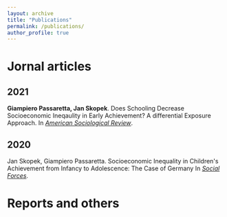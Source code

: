 ```yaml
---
layout: archive
title: "Publications"
permalink: /publications/
author_profile: true
---
```


# Jornal articles
## 2021
**Giampiero Passaretta, Jan Skopek**. Does Schooling Decrease Socioeconomic Ineqaulity in Early Achievement? A differential Exposure Approach. In [_American Sociological Review_](https://journals.sagepub.com/home/asr).
## 2020
Jan Skopek, Giampiero Passaretta. Socioeconomic Inequality in Children's Achievement from Infancy to Adolescence: The Case of Germany  In [_Social Forces_](https://academic.oup.com/sf/article/100/1/86/5924408?login=true).


# Reports and others



<!--
This is your cheat sheet

Remember:

Pages_ contains the information that you want to show in your website for each "page": i.e: about.md
Data_ /navigation.yml contains the "layout" of your websites
HEADLINE

HEADLINE 2

HEADLINE 3

How to create a link?

We write [write here the word you want to be with the link](here the url)

write here to italic

write here to bold

This adds a circle before your phrase (item)
[whatever you write here would appear with underlined]
-->
